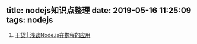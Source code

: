 title: nodejs知识点整理
date: 2019-05-16 11:25:09
tags: nodejs
---

1. [干货 | 浅谈Node.js在携程的应用](https://mp.weixin.qq.com/s/uDwX0iq9RWs1sK1ct0tiCg)
